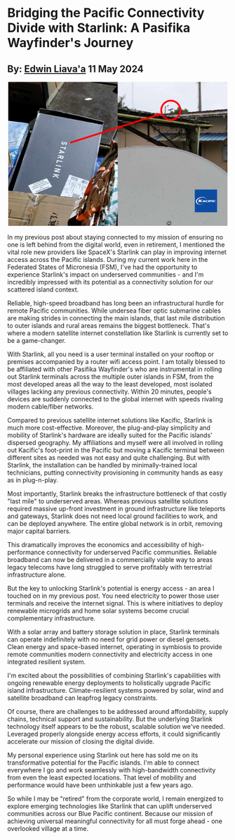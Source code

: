 # Bridging the Pacific Connectivity Divide with Starlink: A Pasifika Wayfinder's Journey
## By: [Edwin Liava'a](https://github.com/EdwinLiavaa) 11 May 2024

<p align="center">
 <img width="500" src="https://github.com/EdwinLiavaa/liavaa.space/blob/main/blog/20240511/pic.png">
</p>

In my previous post about staying connected to my mission of ensuring no one is left behind from the digital world, even in retirement, I mentioned the vital role new providers like SpaceX's Starlink can play in improving internet access across the Pacific islands. During my current work here in the Federated States of Micronesia (FSM), I've had the opportunity to experience Starlink's impact on underserved communities - and I'm incredibly impressed with its potential as a connectivity solution for our scattered island context.

Reliable, high-speed broadband has long been an infrastructural hurdle for remote Pacific communities. While undersea fiber optic submarine cables are making strides in connecting the main islands, that last mile distribution to outer islands and rural areas remains the biggest bottleneck. That's where a modern satellite internet constellation like Starlink is currently set to be a game-changer.

With Starlink, all you need is a user terminal installed on your rooftop or premises accompanied by a router wifi access point. I am totally blessed to be affiliated with other Pasifika Wayfinder's who are instrumental in rolling out Starlink terminals across the multiple outer islands in FSM, from the most developed areas all the way to the least developed, most isolated villages lacking any previous connectivity. Within 20 minutes, people's devices are suddenly connected to the global internet with speeds rivaling modern cable/fiber networks.

Compared to previous satellite internet solutions like Kacific, Starlink is much more cost-effective. Moreover, the plug-and-play simplicity and mobility of Starlink's hardware are ideally suited for the Pacific islands' dispersed geography. My affiliations and myself were all involved in rolling out Kacific's foot-print in the Pacific but moving a Kacific terminal between different sites as needed was not easy and quite challenging. But with Starlink, the installation can be handled by minimally-trained local technicians, putting connectivity provisioning in community hands as easy as in plug-n-play.

Most importantly, Starlink breaks the infrastructure bottleneck of that costly "last mile" to underserved areas. Whereas previous satellite solutions required massive up-front investment in ground infrastructure like teleports and gateways, Starlink does not need local ground facilities to work, and can be deployed anywhere. The entire global network is in orbit, removing major capital barriers.

This dramatically improves the economics and accessibility of high-performance connectivity for underserved Pacific communities. Reliable broadband can now be delivered in a commercially viable way to areas legacy telecoms have long struggled to serve profitably with terrestrial infrastructure alone.

But the key to unlocking Starlink's potential is energy access - an area I touched on in my previous post. You need electricity to power those user terminals and receive the internet signal. This is where initiatives to deploy renewable microgrids and home solar systems become crucial complementary infrastructure.

With a solar array and battery storage solution in place, Starlink terminals can operate indefinitely with no need for grid power or diesel gensets. Clean energy and space-based internet, operating in symbiosis to provide remote communities modern connectivity and electricity access in one integrated resilient system.

I'm excited about the possibilities of combining Starlink's capabilities with ongoing renewable energy deployments to holistically upgrade Pacific island infrastructure. Climate-resilient systems powered by solar, wind and satellite broadband can leapfrog legacy constraints.

Of course, there are challenges to be addressed around affordability, supply chains, technical support and sustainability. But the underlying Starlink technology itself appears to be the robust, scalable solution we've needed. Leveraged properly alongside energy access efforts, it could significantly accelerate our mission of closing the digital divide.

My personal experience using Starlink out here has sold me on its transformative potential for the Pacific islands. I'm able to connect everywhere I go and work seamlessly with high-bandwidth connectivity from even the least expected locations. That level of mobility and performance would have been unthinkable just a few years ago.

So while I may be "retired" from the corporate world, I remain energized to explore emerging technologies like Starlink that can uplift underserved communities across our Blue Pacific continent. Because our mission of achieving universal meaningful connectivity for all must forge ahead - one overlooked village at a time.